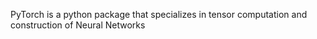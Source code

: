 PyTorch is a python package that specializes in tensor computation and
construction of Neural Networks
